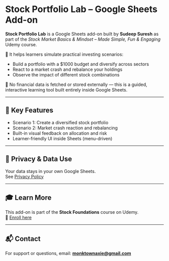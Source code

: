 # Stock Portfolio Lab – Google Sheets Add-on

**Stock Portfolio Lab** is a Google Sheets add-on built by **Sudeep Suresh** as part of the *Stock Market Basics & Mindset – Made Simple, Fun & Engaging* Udemy course.

🎯 It helps learners simulate practical investing scenarios:
- Build a portfolio with a $1000 budget and diversify across sectors
- React to a market crash and rebalance your holdings
- Observe the impact of different stock combinations

🔧 No financial data is fetched or stored externally — this is a guided, interactive learning tool built entirely inside Google Sheets.

---

## 📘 Key Features
- Scenario 1: Create a diversified stock portfolio
- Scenario 2: Market crash reaction and rebalancing
- Built-in visual feedback on allocation and risk
- Learner-friendly UI inside Sheets (menu-driven)

---

## 🔐 Privacy & Data Use
Your data stays in your own Google Sheets.  
See [Privacy Policy](https://github.com/creativemonk/stock-portfolio-lab/blob/main/privacy-policy.md)

---

## 🎓 Learn More
This add-on is part of the **Stock Foundations** course on Udemy.  
📘 [Enroll here](https://www.udemy.com/course/learn-stock-market-for-beginners-investing-basics/?referralCode=5AF74706494D4657A003)

---

## 📬 Contact
For support or questions, email: **monktownaxie@gmail.com**

